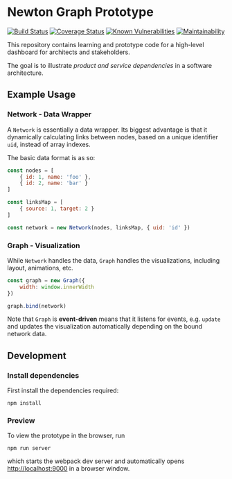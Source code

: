 # Newton Graph Prototype 

[![Build Status](https://travis-ci.org/julie-ng/architecture-graph-prototype.svg?branch=master)](https://travis-ci.org/julie-ng/architecture-graph-prototype)
[![Coverage Status](https://coveralls.io/repos/github/julie-ng/architecture-graph-prototype/badge.svg?branch=master)](https://coveralls.io/github/julie-ng/architecture-graph-prototype?branch=master)
[![Known Vulnerabilities](https://snyk.io/test/github/julie-ng/architecture-graph-prototype/badge.svg?targetFile=package.json)](https://snyk.io/test/github/julie-ng/architecture-graph-prototype?targetFile=package.json)
[![Maintainability](https://api.codeclimate.com/v1/badges/4f444f7b1046eb4aafda/maintainability)](https://codeclimate.com/github/julie-ng/architecture-graph-prototype/maintainability)

This repository contains learning and prototype code for a high-level dashboard for architects and stakeholders.

The goal is to illustrate *product and service dependencies* in a software architecture.

## Example Usage

### Network - Data Wrapper

A `Network` is essentially a data wrapper. Its biggest advantage is that it dynamically calculating links between nodes, based on a unique identifier `uid`, instead of array indexes.

The basic data format is as so:

```javascript
const nodes = [
	{ id: 1, name: 'foo' },
	{ id: 2, name: 'bar' }
]

const linksMap = [
	{ source: 1, target: 2 }
]

const network = new Network(nodes, linksMap, { uid: 'id' })
```

### Graph - Visualization

While `Network` handles the data, `Graph` handles the visualizations, including layout, animations, etc.


```javascript
const graph = new Graph({ 
	width: window.innerWidth 
})

graph.bind(network)
```

Note that `Graph` is **event-driven** means that it listens for events, e.g. `update` and updates the visualization automatically depending on the bound network data.

## Development

### Install dependencies

First install the dependencies required:

```
npm install
```

### Preview

To view the prototype in the browser, run

```
npm run server
```

which starts the webpack dev server and automatically opens [http://localhost:9000](http://localhost:9000) in a browser window.